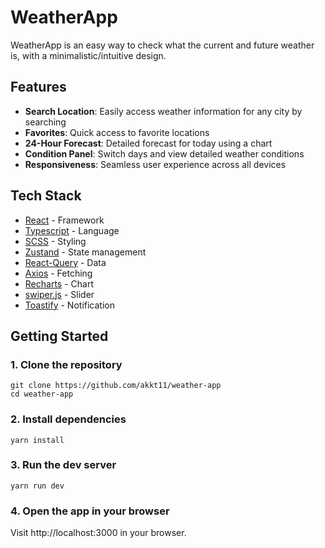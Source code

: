 # WeatherApp

WeatherApp is an easy way to check what the current and future weather is, with a minimalistic/intuitive design.

## Features

- **Search Location**: Easily access weather information for any city by searching
- **Favorites**: Quick access to favorite locations
- **24-Hour Forecast**: Detailed forecast for today using a chart
- **Condition Panel**: Switch days and view detailed weather conditions
- **Responsiveness**: Seamless user experience across all devices

## Tech Stack

- [React](https://react.dev) - Framework
- [Typescript](https://www.typescriptlang.org/) - Language
- [SCSS](https://sass-scss.ru/guide/) - Styling
- [Zustand](https://zustand-demo.pmnd.rs/) - State management
- [React-Query](https://tanstack.com/query/latest/docs/framework/react/overview) - Data
- [Axios](https://axios-http.com/ru/docs/intro) - Fetching
- [Recharts](https://recharts.org) - Chart
- [swiper.js](https://swiperjs.com/) - Slider
- [Toastify](https://www.npmjs.com/package/react-toastify) - Notification

## Getting Started

### 1. Clone the repository

```
git clone https://github.com/akkt11/weather-app
cd weather-app
```

### 2. Install dependencies

```
yarn install
```

### 3. Run the dev server

```
yarn run dev
```

### 4. Open the app in your browser

Visit http://localhost:3000 in your browser.
